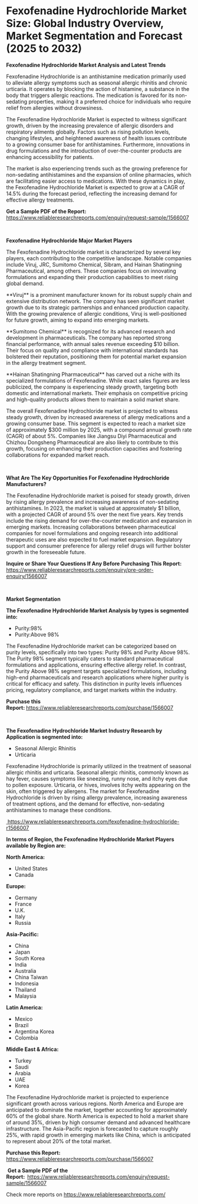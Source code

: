 <p><h1>Fexofenadine Hydrochloride Market Size: Global Industry Overview, Market Segmentation and Forecast (2025 to 2032)</h1></p><p><strong>Fexofenadine Hydrochloride Market Analysis and Latest Trends</strong></p>
<p><p>Fexofenadine Hydrochloride is an antihistamine medication primarily used to alleviate allergy symptoms such as seasonal allergic rhinitis and chronic urticaria. It operates by blocking the action of histamine, a substance in the body that triggers allergic reactions. The medication is favored for its non-sedating properties, making it a preferred choice for individuals who require relief from allergies without drowsiness.</p><p>The Fexofenadine Hydrochloride Market is expected to witness significant growth, driven by the increasing prevalence of allergic disorders and respiratory ailments globally. Factors such as rising pollution levels, changing lifestyles, and heightened awareness of health issues contribute to a growing consumer base for antihistamines. Furthermore, innovations in drug formulations and the introduction of over-the-counter products are enhancing accessibility for patients.</p><p>The market is also experiencing trends such as the growing preference for non-sedating antihistamines and the expansion of online pharmacies, which are facilitating easier access to medications. With these dynamics in play, the Fexofenadine Hydrochloride Market is expected to grow at a CAGR of 14.5% during the forecast period, reflecting the increasing demand for effective allergy treatments.</p></p>
<p><strong>Get a Sample PDF of the Report:&nbsp;</strong> <a href="https://www.reliableresearchreports.com/enquiry/request-sample/1566007?utm_campaign=3210&utm_medium=2&utm_source=Github&utm_content=ia&utm_term=08032025&utm_id=fexofenadine-hydrochloride">https://www.reliableresearchreports.com/enquiry/request-sample/1566007</a></p>
<p>&nbsp;</p>
<p><strong>Fexofenadine Hydrochloride Major Market Players</strong></p>
<p><p>The Fexofenadine Hydrochloride market is characterized by several key players, each contributing to the competitive landscape. Notable companies include Viruj, JRC, Sumitomo Chemical, Sibram, and Hainan Shatingning Pharmaceutical, among others. These companies focus on innovating formulations and expanding their production capabilities to meet rising global demand.</p><p>**Viruj** is a prominent manufacturer known for its robust supply chain and extensive distribution network. The company has seen significant market growth due to its strategic partnerships and enhanced production capacity. With the growing prevalence of allergic conditions, Viruj is well-positioned for future growth, aiming to expand into emerging markets.</p><p>**Sumitomo Chemical** is recognized for its advanced research and development in pharmaceuticals. The company has reported strong financial performance, with annual sales revenue exceeding $10 billion. Their focus on quality and compliance with international standards has bolstered their reputation, positioning them for potential market expansion in the allergy treatment segment.</p><p>**Hainan Shatingning Pharmaceutical** has carved out a niche with its specialized formulations of Fexofenadine. While exact sales figures are less publicized, the company is experiencing steady growth, targeting both domestic and international markets. Their emphasis on competitive pricing and high-quality products allows them to maintain a solid market share.</p><p>The overall Fexofenadine Hydrochloride market is projected to witness steady growth, driven by increased awareness of allergy medications and a growing consumer base. This segment is expected to reach a market size of approximately $300 million by 2025, with a compound annual growth rate (CAGR) of about 5%. Companies like Jiangsu Diyi Pharmaceutical and Chizhou Dongsheng Pharmaceutical are also likely to contribute to this growth, focusing on enhancing their production capacities and fostering collaborations for expanded market reach.</p></p>
<p>&nbsp;</p>
<p><strong>What Are The Key Opportunities For Fexofenadine Hydrochloride Manufacturers?</strong></p>
<p><p>The Fexofenadine Hydrochloride market is poised for steady growth, driven by rising allergy prevalence and increasing awareness of non-sedating antihistamines. In 2023, the market is valued at approximately $1 billion, with a projected CAGR of around 5% over the next five years. Key trends include the rising demand for over-the-counter medication and expansion in emerging markets. Increasing collaborations between pharmaceutical companies for novel formulations and ongoing research into additional therapeutic uses are also expected to fuel market expansion. Regulatory support and consumer preference for allergy relief drugs will further bolster growth in the foreseeable future.</p></p>
<p><strong>Inquire or Share Your Questions If Any Before Purchasing This Report:</strong> <a href="https://www.reliableresearchreports.com/enquiry/pre-order-enquiry/1566007?utm_campaign=3210&utm_medium=2&utm_source=Github&utm_content=ia&utm_term=08032025&utm_id=fexofenadine-hydrochloride">https://www.reliableresearchreports.com/enquiry/pre-order-enquiry/1566007</a></p>
<p>&nbsp;</p>
<p><strong>Market Segmentation</strong></p>
<p><strong>The Fexofenadine Hydrochloride Market Analysis by types is segmented into:</strong></p>
<p><ul><li>Purity:98%</li><li>Purity:Above 98%</li></ul></p>
<p><p>The Fexofenadine Hydrochloride market can be categorized based on purity levels, specifically into two types: Purity 98% and Purity Above 98%. The Purity 98% segment typically caters to standard pharmaceutical formulations and applications, ensuring effective allergy relief. In contrast, the Purity Above 98% segment targets specialized formulations, including high-end pharmaceuticals and research applications where higher purity is critical for efficacy and safety. This distinction in purity levels influences pricing, regulatory compliance, and target markets within the industry.</p></p>
<p><strong>Purchase this Report:&nbsp;</strong><a href="https://www.reliableresearchreports.com/purchase/1566007?utm_campaign=3210&utm_medium=2&utm_source=Github&utm_content=ia&utm_term=08032025&utm_id=fexofenadine-hydrochloride">https://www.reliableresearchreports.com/purchase/1566007</a></p>
<p>&nbsp;</p>
<p><strong>The Fexofenadine Hydrochloride Market Industry Research by Application is segmented into:</strong></p>
<p><ul><li>Seasonal Allergic Rhinitis</li><li>Urticaria</li></ul></p>
<p><p>Fexofenadine Hydrochloride is primarily utilized in the treatment of seasonal allergic rhinitis and urticaria. Seasonal allergic rhinitis, commonly known as hay fever, causes symptoms like sneezing, runny nose, and itchy eyes due to pollen exposure. Urticaria, or hives, involves itchy welts appearing on the skin, often triggered by allergens. The market for Fexofenadine Hydrochloride is driven by rising allergy prevalence, increasing awareness of treatment options, and the demand for effective, non-sedating antihistamines to manage these conditions.</p></p>
<p><a href="https://www.reliableresearchreports.com/fexofenadine-hydrochloride-r1566007?utm_campaign=3210&utm_medium=2&utm_source=Github&utm_content=ia&utm_term=08032025&utm_id=fexofenadine-hydrochloride">&nbsp;https://www.reliableresearchreports.com/fexofenadine-hydrochloride-r1566007</a></p>
<p><strong>In terms of Region, the Fexofenadine Hydrochloride Market Players available by Region are:</strong></p>
<p>
    <p> <strong> North America: </strong>
        <ul>
            <li>United States</li>
            <li>Canada</li>
        </ul>
        </p> 
    <p> <strong> Europe: </strong>
        <ul>
            <li>Germany</li>
            <li>France</li>
            <li>U.K.</li>
            <li>Italy</li>
            <li>Russia</li>
        </ul>
        </p> 
    <p> <strong> Asia-Pacific: </strong>
        <ul>
            <li>China</li>
            <li>Japan</li>
            <li>South Korea</li>
            <li>India</li>
            <li>Australia</li>
            <li>China Taiwan</li>
            <li>Indonesia</li>
            <li>Thailand</li>
            <li>Malaysia</li>
        </ul>
        </p> 
    <p> <strong> Latin America: </strong>
        <ul>
            <li>Mexico</li>
            <li>Brazil</li>
            <li>Argentina Korea</li>
            <li>Colombia</li>
        </ul>
        </p> 
    <p> <strong> Middle East & Africa: </strong>
        <ul>
            <li>Turkey</li>
            <li>Saudi</li>
            <li>Arabia</li>
            <li>UAE</li>
            <li>Korea</li>
        </ul>
    </p>
    </p>
<p><p>The Fexofenadine Hydrochloride market is projected to experience significant growth across various regions. North America and Europe are anticipated to dominate the market, together accounting for approximately 60% of the global share. North America is expected to hold a market share of around 35%, driven by high consumer demand and advanced healthcare infrastructure. The Asia-Pacific region is forecasted to capture roughly 25%, with rapid growth in emerging markets like China, which is anticipated to represent about 20% of the total market.</p></p>
<p><strong>Purchase this Report: </strong><a href="https://www.reliableresearchreports.com/purchase/1566007?utm_campaign=3210&utm_medium=2&utm_source=Github&utm_content=ia&utm_term=08032025&utm_id=fexofenadine-hydrochloride">https://www.reliableresearchreports.com/purchase/1566007</a></p>
<p>&nbsp;<strong>Get a Sample PDF of the Report:&nbsp;&nbsp;</strong><a href="https://www.reliableresearchreports.com/enquiry/request-sample/1566007?utm_campaign=3210&utm_medium=2&utm_source=Github&utm_content=ia&utm_term=08032025&utm_id=fexofenadine-hydrochloride">https://www.reliableresearchreports.com/enquiry/request-sample/1566007</a></p>
<p><strong></strong></p>
<p>Check more reports on <a href="https://www.reliableresearchreports.com/?utm_campaign=3210&utm_medium=2&utm_source=Github&utm_content=ia&utm_term=08032025&utm_id=fexofenadine-hydrochloride">https://www.reliableresearchreports.com/</a></p>
